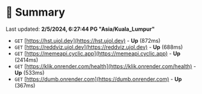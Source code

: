 # 📖 Summary
Last updated: **2/5/2024, 6:27:44 PG "Asia/Kuala_Lumpur"**

- `GET` [https://hst.ujol.dev](https://hst.ujol.dev) - **Up** (872ms)
- `GET` [https://reddviz.ujol.dev](https://reddviz.ujol.dev) - **Up** (688ms)
- `GET` [https://memeapi.cyclic.app](https://memeapi.cyclic.app) - **Up** (2414ms)
- `GET` [https://klik.onrender.com/health](https://klik.onrender.com/health) - **Up** (533ms)
- `GET` [https://dumb.onrender.com](https://dumb.onrender.com) - **Up** (367ms)
